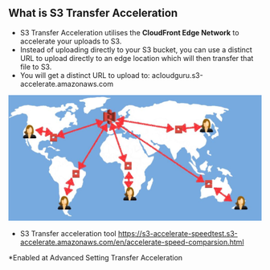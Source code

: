 ## What is S3 Transfer Acceleration
* S3 Transfer Acceleration utilises the **CloudFront Edge Network** to accelerate your uploads to S3. 
* Instead of uploading directly to your S3 bucket, you can use a distinct URL to upload directly to an edge location which will then transfer that file to S3. 
* You will get a distinct URL to upload to: acIoudguru.s3-accelerate.amazonaws.com 

![Transfer Acceleration](https://github.com/irplagura/AWS_Solutions_Arch_Review/blob/master/AWS%20S3%20-%20Transfer%20Acceleration.JPG)

* S3 Transfer acceleration tool
https://s3-accelerate-speedtest.s3-accelerate.amazonaws.com/en/accelerate-speed-comparsion.html


*Enabled at Advanced Setting
Transfer Acceleration
